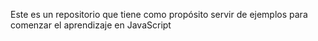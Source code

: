 Este es un repositorio que tiene como propósito servir de ejemplos para comenzar el aprendizaje en JavaScript
